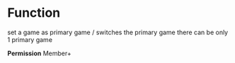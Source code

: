 # Function
set a game as primary game / switches the primary game
there can be only 1 primary game

**Permission**
Member+
